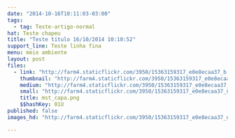 ```yaml
---
date: "2014-10-16T10:11:03-03:00"
tags:
  - tag: Teste-artigo-normal
hat: Teste chapeu
title: "Teste titulo 16/10/2014 10:10:52"
support_line: Teste linha fina
menu: meio ambiente
layout: post
files:
  - link: "http://farm4.staticflickr.com/3950/15363159317_e0e8ecaa37_b.jpg"
    thumbnail: "http://farm4.staticflickr.com/3950/15363159317_e0e8ecaa37_t.jpg"
    medium: "http://farm4.staticflickr.com/3950/15363159317_e0e8ecaa37_z.jpg"
    small: "http://farm4.staticflickr.com/3950/15363159317_e0e8ecaa37_n.jpg"
    title: mst_capa.png
    $$hashKey: 01U
published: false
images_hd: "http://farm4.staticflickr.com/3950/15363159317_e0e8ecaa37_n.jpg"

---
```

